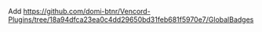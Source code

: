 Add
https://github.com/domi-btnr/Vencord-Plugins/tree/18a94dfca23ea0c4dd29650bd31feb681f5970e7/GlobalBadges
